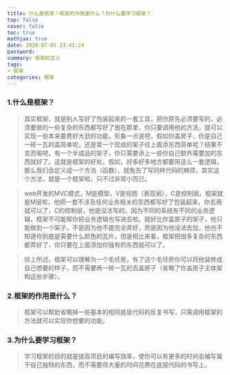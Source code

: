 ```yaml
---
title: 什么是框架？框架的作用是什么？为什么要学习框架？
top: false
cover: false
toc: true
mathjax: true
date: 2020-07-05 23:41:24
password:
summary: 框架的含义
tags:
- 框架
categories: 框架
---
```


### 1.什么是框架？

> 其实框架，就是别人写好了包装起来的一套工具，把你原先必须要写的，必须要做的一些复杂的东西都写好了放在那里，你只要调用他的方法，就可以实现一些本来要费好大劲的功能。形象一点说吧，假如你盖房子，你是自己一砖一瓦的盖简单呢，还是拿一个现成的架子往上面添东西简单呢？结果不言而喻吧，有一个半成品的架子，你只需要添上一些你自己额外需要加的东西就好了。这就是框架的好处。假如，好多好多地方都要用这么一套逻辑，那么我们会定义成一个方法（函数），就免去了写同样代码的麻烦，其实这个方法，就是一个框架啦，只不过非常小而已。

> web开发的MVC模式，M是模型，V是视图（表现层），C是控制层。框架就是M层啦，他把一套不涉及任何业务相关的东西都写好了包装起来，你去用就可以了，C的控制层，他是没法写的，因为不同的系统有不同的业务逻辑，框架不可能帮你把业务逻辑也写进去啦。就好比你盖房子的架子，他只能做到一个架子，不是因为他不能完全弄好，而是因为他没法去加，他也不知道你到底是需要什么颜色的瓦片，但是相比来看，框架把很多复杂的东西都弄好了，你只要在上面添加你独有的东西就可以了。

> 综上所述，框架可以理解为一个毛坯房，有了这个毛坯房你可以将他装修成自己想要的样子，而不需要再一砖一瓦的去盖房子（省略了你盖房子主体架构这些步骤）。
### 2.框架的作用是什么？
> 框架可以帮助省略掉一些基本的相同底层代码的反复书写，只需调用框架的方法就可以实现你想要的功能。

### 3.为什么要学习框架？

> 学习框架的目的就是提高项目的编写效率，使你可以有更多的时间去编写属于自己独特的东西，而不需要将大量的时间花费在底层代码的书写上。